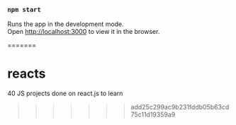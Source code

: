 
### `npm start`

Runs the app in the development mode.\
Open [http://localhost:3000](http://localhost:3000) to view it in the browser.

=======
# reacts
40 JS projects done on react.js to learn
>>>>>>> add25c299ac9b231fddb05b63cd75c11d19359a9
